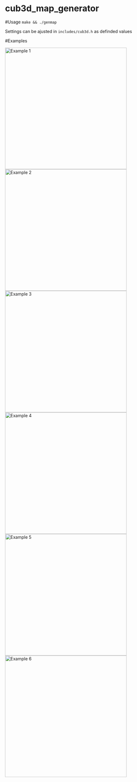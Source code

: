 # cub3d_map_generator

#Usage
`make && ./genmap`

Settings can be ajusted in `includes/cub3d.h` as definded values

#Examples

<img src="https://github.com/Jerome-JJT/cub3d_map_generator/blob/main/readmeimg/example1.png?raw=true" alt="Example 1" width="400">

<img src="https://github.com/Jerome-JJT/cub3d_map_generator/blob/main/readmeimg/example2.png?raw=true" alt="Example 2" width="400">

<img src="https://github.com/Jerome-JJT/cub3d_map_generator/blob/main/readmeimg/example3.png?raw=true" alt="Example 3" width="400">

<img src="https://github.com/Jerome-JJT/cub3d_map_generator/blob/main/readmeimg/example4.png?raw=true" alt="Example 4" width="400">

<img src="https://github.com/Jerome-JJT/cub3d_map_generator/blob/main/readmeimg/example5.png?raw=true" alt="Example 5" width="400">

<img src="https://github.com/Jerome-JJT/cub3d_map_generator/blob/main/readmeimg/example6.png?raw=true" alt="Example 6" width="400">
